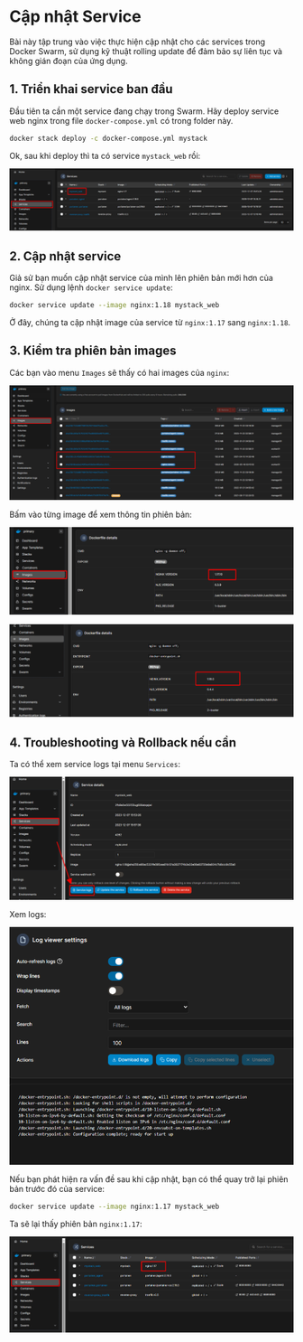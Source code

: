 # Cập nhật Service

Bài này tập trung vào việc thực hiện cập nhật cho các services trong Docker Swarm, sử dụng kỹ thuật rolling update để đảm bảo sự liên tục và không gián đoạn của ứng dụng.

## 1. Triển khai service ban đầu

Đầu tiên ta cần một service đang chạy trong Swarm. Hãy deploy service web nginx trong file `docker-compose.yml` có trong folder này.

```bash
docker stack deploy -c docker-compose.yml mystack
```

Ok, sau khi deploy thì ta có service `mystack_web` rồi:

![Alt text](./images/my-stack.png)

## 2. Cập nhật service

Giả sử bạn muốn cập nhật service của mình lên phiên bản mới hơn của nginx. Sử dụng lệnh `docker service update`:

```bash
docker service update --image nginx:1.18 mystack_web
```

Ở đây, chúng ta cập nhật image của service từ `nginx:1.17` sang `nginx:1.18`.

## 3. Kiểm tra phiên bản images

Các bạn vào menu `Images` sẽ thấy có hai images của `nginx`:

![Alt text](./images/images.png)

Bấm vào từng image để xem thông tin phiên bản:

![Alt text](./images/nginx-17.png)

![Alt text](./images/nginx-18.png)

## 4. Troubleshooting và Rollback nếu cần

Ta có thể xem service logs tại menu `Services`:

![Alt text](./images/service-logs.png)

Xem logs:

![Alt text](./images/logs.png)

Nếu bạn phát hiện ra vấn đề sau khi cập nhật, bạn có thể quay trở lại phiên bản trước đó của service:

```bash
docker service update --image nginx:1.17 mystack_web
```

Ta sẽ lại thấy phiên bản `nginx:1.17`:

![Alt text](./images/rollback.png)